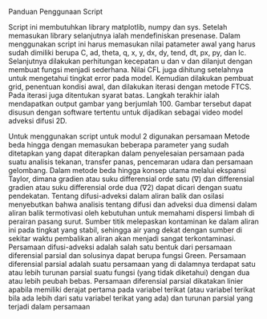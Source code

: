 Panduan Penggunaan Script

Script ini membutuhkan library matplotlib, numpy dan sys. Setelah memasukan library selanjutnya ialah mendefiniskan presenase. Dalam menggunakan script ini harus memasukan nilai patameter awal yang harus sudah dimiliki berupa C, ad, theta, q, x, y, dx, dy, tend, dt, px, py, dan Ic.
Selanjutnya dilakukan perhitungan kecepatan u dan v dan dilanjut dengan membuat fungsi menjadi sederhana. Nilai CFL juga dihitung setelahnya untuk mengetahui tingkat error pada model.
Kemudian dilakukan pembuat grid, penentuan kondisi awal, dan dilakukan iterasi dengan metode FTCS.
Pada iterasi juga ditentukan syarat batas.
Langkah terakhir ialah mendapatkan output gambar yang berjumlah 100. Gambar tersebut dapat disusun dengan software tertentu untuk dijadikan sebagai video model adveksi difusi 2D.

Untuk menggunakan script untuk modul 2 digunakan persamaan Metode beda hingga dengan memasukan beberapa parameter yang sudah ditetapkan yang dapat diterapkan dalam penyelesaian persamaan pada suatu analisis tekanan, transfer panas, pencemaran udara dan persamaan gelombang. Dalam metode beda hingga konsep utama melalui ekspansi Taylor, dimana gradien atau suku differensial orde satu (∇) dan differensial gradien atau suku differensial orde dua (∇2) dapat dicari dengan suatu pendekatan. Tentang difusi-adveksi dalam aliran balik dan osilasi menyebutkan bahwa analisis tentang difusi dan adveksi dua dimensi dalam aliran balik termotivasi oleh kebutuhan untuk memahami dispersi limbah di perairan pasang surut. Sumber titik melepaskan kontaminan ke dalam aliran ini pada tingkat yang stabil, sehingga air yang dekat dengan sumber di sekitar waktu pembalikan aliran akan menjadi sangat terkontaminasi. Persamaan difusi-adveksi adalah salah satu bentuk dari persamaan diferensial parsial dan solusinya dapat berupa fungsi Green. Persamaan diferensial parsial adalah suatu persamaan yang di dalamnya terdapat satu atau lebih turunan parsial suatu fungsi (yang tidak diketahui) dengan dua atau lebih peubah bebas. Persamaan diferensial parsial dikatakan linier apabila memiliki derajat pertama pada variabel terikat (atau variabel terikat bila ada lebih dari satu variabel terikat yang ada) dan turunan parsial yang terjadi dalam persamaan

